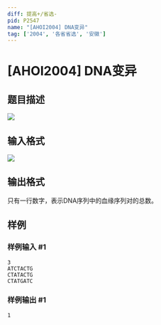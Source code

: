```yaml
---
diff: 提高+/省选-
pid: P2547
name: "[AHOI2004] DNA变异"
tag: ['2004', '各省省选', '安徽']
---
```

# [AHOI2004] DNA变异
## 题目描述

![](https://cdn.luogu.com.cn/upload/pic/1660.png)

## 输入格式

![](https://cdn.luogu.com.cn/upload/pic/1661.png)

## 输出格式

只有一行数字，表示DNA序列中的血缘序列对的总数。

## 样例

### 样例输入 #1
```
3
ATCTACTG
CTATACTG
CTATGATC
```
### 样例输出 #1
```
1
```
